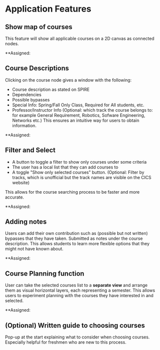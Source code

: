 # Application Features

## Show map of courses

This feature will show all applicable courses on a 2D canvas as connected nodes.

**Assigned:

## Course Descriptions

Clicking on the course node gives a window with the following:
- Course description as stated on SPIRE
- Dependencies
- Possible bypasses
- Special Info: Spring/Fall Only Class, Required for All students, etc.
- Professor/Instructor Info
(Optional: which track the course belongs to: for example General Requirement, Robotics, Sofware Engineering, Networks etc.)
This ensures an intuitive way for users to obtain information.

**Assigned:

## Filter and Select

- A button to toggle a filter to show only courses under some criteria
- The user has a local list that they can add courses to
- A toggle "Show only selected courses" button.
(Optional: Filter by tracks, which is unofficial but the track names are visible on the CICS website)

This allows for the course searching process to be faster and more accurate.

**Assigned:

## Adding notes

Users can add their own contribution such as (possible but not written) bypasses that they have taken. Submitted as notes under the course description.
This allows students to learn more flexible options that they might not have known about.

**Assigned:

## Course Planning function

User can take the selected courses list to a **separate view** and arrange them as visual horizontal layers, each representing a semester.
This allows users to experiment planning with the courses they have interested in and selected.

**Assigned:

## (Optional) Written guide to choosing courses

Pop-up at the start explaining what to consider when choosing courses. Especially helpful for freshmen who are new to this process.

